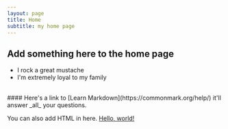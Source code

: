 ```yaml
---
layout: page
title: Home
subtitle: my home page
---
```


## Add something here to the home page

- I rock a great mustache
- I'm extremely loyal to my family


<br />
#### Here's a link to [Learn Markdown](https://commonmark.org/help/) it'll answer _all_ your questions.

You can also add HTML in here. <a href="http://google.com/" target="_blank" rel="noopener">Hello, world!</a>
